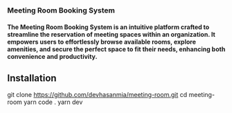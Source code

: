### Meeting Room Booking System
#### The Meeting Room Booking System is an intuitive platform crafted to streamline the reservation of meeting spaces within an organization. It empowers users to effortlessly browse available rooms, explore amenities, and secure the perfect space to fit their needs, enhancing both convenience and productivity.

## Installation
git clone https://github.com/devhasanmia/meeting-room.git
cd meeting-room
yarn
code .
yarn dev